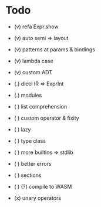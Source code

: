 # Todo

- (v) refa Expr.show
- (v) auto semi => layout
- (v) patterns at params & bindings
- (v) lambda case
- (v) custom ADT

- (.) dicel IR => ExprInt
- (.) modules

- ( ) list comprehension
- ( ) custom operator & fixity

- ( ) lazy

- ( ) type class
- ( ) more builtins => stdlib
- ( ) better errors
- ( ) sections
- ( ) (?) compile to WASM

- (x) unary operators